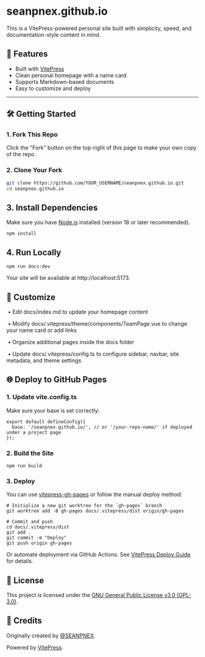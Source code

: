 

# seanpnex.github.io

This is a VitePress-powered personal site built with simplicity, speed, and documentation-style content in mind.

## 🚀 Features

- Built with [VitePress](https://vitepress.dev)
- Clean personal homepage with a name card
- Supports Markdown-based documents
- Easy to customize and deploy

---

## 🛠️ Getting Started

### 1. Fork This Repo

Click the "Fork" button on the top-right of this page to make your own copy of the repo.

### 2. Clone Your Fork

```bash
git clone https://github.com/YOUR_USERNAME/seanpnex.github.io.git
cd seanpnex.github.io
```

## **3. Install Dependencies**

Make sure you have [Node.js](https://nodejs.org/) installed (version 18 or later recommended).

```
npm install
```

## **4. Run Locally**

```
npm run docs:dev
```

Your site will be available at http://localhost:5173.

## **🧪 Customize**

​	•	Edit docs/index.md to update your homepage content

​	•	Modify docs/.vitepress/theme/components/TeamPage.vue to change your name card or add links

​	•	Organize additional pages inside the docs folder

​	•	Update docs/.vitepress/config.ts to configure sidebar, navbar, site metadata, and theme settings

## **🌐 Deploy to GitHub Pages**

### **1. Update vite.config.ts**

Make sure your base is set correctly:

```
export default defineConfig({
  base: '/seanpnex.github.io/', // or '/your-repo-name/' if deployed under a project page
});
```

### **2. Build the Site**

```
npm run build
```

### **3. Deploy**

You can use [vitepress-gh-pages](https://vitepress.dev/guide/deploy#github-pages) or follow the manual deploy method:

```
# Initialize a new git worktree for the `gh-pages` branch
git worktree add -B gh-pages docs/.vitepress/dist origin/gh-pages

# Commit and push
cd docs/.vitepress/dist
git add .
git commit -m "Deploy"
git push origin gh-pages
```

Or automate deployment via GitHub Actions. See [VitePress Deploy Guide](https://vitepress.dev/guide/deploy#github-pages) for details.

## **📄 License**

This project is licensed under the [GNU General Public License v3.0 (GPL-3.0)](https://www.gnu.org/licenses/gpl-3.0).

## **🙌 Credits**

Originally created by [@SEANPNEX](https://github.com/SEANPNEX).

Powered by [VitePress](https://vitepress.dev).

